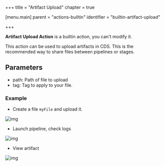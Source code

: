 +++
title = "Artifact Upload"
chapter = true

[menu.main]
parent = "actions-builtin"
identifier = "builtin-artifact-upload"

+++

**Artifact Upload Action** is a builtin action, you can't modify it.

This action can be used to upload artifacts in CDS. This is the recommended way to share files between pipelines or stages.

## Parameters
* path: Path of file to upload
* tag: Tag to apply to your file.

### Example

* Create a file `myFile` and upload it.

![img](/images/workflows.pipelines.actions.builtin.artifact-upload-job.png)


* Launch pipeline, check logs

![img](/images/workflows.pipelines.actions.builtin.artifact-upload-logs.png)

* View artifact

![img](/images/workflows.pipelines.actions.builtin.artifact-upload-view-artifact.png)
